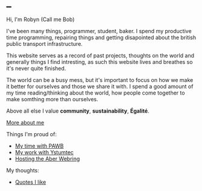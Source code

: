
# _

Hi, I'm Robyn (Call me Bob)

I've been many things, programmer, student, baker. I spend my productive time programming, repairing things and getting disapointed about the british public transport infrastructure.

This website serves as a record of past projects, thoughts on the world and generally things I find intresting, as such this website lives and breathes so it's never quite finished.

The world can be a busy mess, but it's important to focus on how we make it better for ourselves and those we share it with. I spend a good amount of my time reading/thinking about the world, how people come together to make somthing more than ourselves.

Above all else I value **community**, **sustainability**, **Égalité**.

<!-- <img src="profilePic.jpeg" alt="A drawing of me, I'm wearing purple tinted glasses and have a background of sakura blosoms"> -->

[More about me](About.html)

Things I'm proud of:

- [My time with PAWB](PAWB.html)
- [My work with Ystumtec](Ystumtec.html)
- [Hosting the Aber Webring](https://aberwebr.ing)
<!-- - [This Site](ThisSite.html)  -->

My thoughts:

- [Quotes I like](Quotes.html)
<!-- - [Scribbled Line](ScribbledLine.html) -->
<!-- - [Permacomputing](Permacomputing.html) -->

<br>



<br>
<br>
<br>

<!-- > If you're not a fan of the light mode of this site, or want a lower contrast version for accessibility, you can alter the theme in "Page Settings" at the bottom of the nav bar. -->
